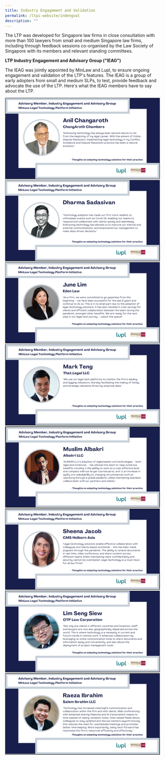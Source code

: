 ```yaml
---
title: Industry Engagement and Validation
permalink: /ltpi-website/indengval
description: ""
---
```



The LTP was developed for Singapore law firms in close consultation with more than 100 lawyers from small and medium Singapore law firms, including through feedback sessions co-organised by the Law Society of Singapore with its members and relevant standing committees.

**LTP Industry Engagement and Advisory Group ("IEAG")**

The IEAG was jointly appointed by MinLaw and Lupl, to ensure ongoing engagement and validation of the LTP's features. The IEAG is a group of early adopters from small and medium SLPs, to test, provide feedback and advocate the use of the LTP. Here's what the IEAG members have to say about the LTP.

![](/images/IEAG/1AC.jpg)
![](/images/IEAG/2DS.jpg)
![](/images/IEAG/3JL.jpg)
![](/images/IEAG/4MT.jpg)
![](/images/IEAG/5MA.jpg)
![](/images/IEAG/6SJ.jpg)
![](/images/IEAG/7LSS.jpg)
![](/images/IEAG/8RI.jpg)
